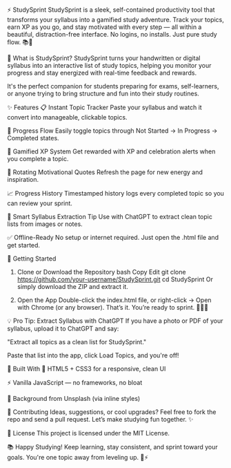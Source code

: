 ⚡ StudySprint
StudySprint is a sleek, self-contained productivity tool that transforms your syllabus into a gamified study adventure. Track your topics, earn XP as you go, and stay motivated with every step — all within a beautiful, distraction-free interface. No logins, no installs. Just pure study flow. 📚🚀

🎯 What is StudySprint?
StudySprint turns your handwritten or digital syllabus into an interactive list of study topics, helping you monitor your progress and stay energized with real-time feedback and rewards.

It's the perfect companion for students preparing for exams, self-learners, or anyone trying to bring structure and fun into their study routines.

✨ Features
📋 Instant Topic Tracker
Paste your syllabus and watch it convert into manageable, clickable topics.

🔄 Progress Flow
Easily toggle topics through Not Started → In Progress → Completed states.

🏅 Gamified XP System
Get rewarded with XP and celebration alerts when you complete a topic.

💬 Rotating Motivational Quotes
Refresh the page for new energy and inspiration.

📈 Progress History
Timestamped history logs every completed topic so you can review your sprint.

🧠 Smart Syllabus Extraction Tip
Use with ChatGPT to extract clean topic lists from images or notes.

✅ Offline-Ready
No setup or internet required. Just open the .html file and get started.

🚀 Getting Started
1. Clone or Download the Repository
bash
Copy
Edit
git clone https://github.com/your-username/StudySprint.git
cd StudySprint
Or simply download the ZIP and extract it.

2. Open the App
Double-click the index.html file, or right-click → Open with Chrome (or any browser). That’s it. You’re ready to sprint. 🏃‍♂️💨

💡 Pro Tip: Extract Syllabus with ChatGPT
If you have a photo or PDF of your syllabus, upload it to ChatGPT and say:

"Extract all topics as a clean list for StudySprint."

Paste that list into the app, click Load Topics, and you're off!

🧩 Built With
🧼 HTML5 + CSS3 for a responsive, clean UI

⚡ Vanilla JavaScript — no frameworks, no bloat

🎨 Background from Unsplash (via inline styles)

🤝 Contributing
Ideas, suggestions, or cool upgrades? Feel free to fork the repo and send a pull request. Let’s make studying fun together. ✨

📘 License
This project is licensed under the MIT License.

📚 Happy Studying!
Keep learning, stay consistent, and sprint toward your goals. You're one topic away from leveling up. 🧠⚡

